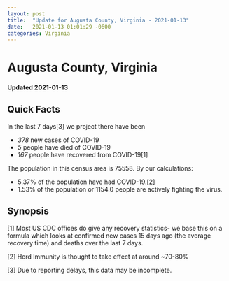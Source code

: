 ```yaml
---
layout: post
title:  "Update for Augusta County, Virginia - 2021-01-13"
date:   2021-01-13 01:01:29 -0600
categories: Virginia
---
```


# Augusta County, Virginia
#### Updated 2021-01-13

## Quick Facts

In the last 7 days[3] we project there have been
- *378* new cases of COVID-19
- *5* people have died of COVID-19
- *167* people have recovered from COVID-19[1]

The population in this census area is 75558. By our calculations:
- 5.37% of the population have had COVID-19.[2]
- 1.53% of the population or 1154.0 people are actively fighting the virus.

## Synopsis




[1] Most US CDC offices do give any recovery statistics- we base this on a formula which looks at confirmed new cases
15 days ago (the average recovery time) and deaths over the last 7 days.

[2] Herd Immunity is thought to take effect at around ~70-80%

[3] Due to reporting delays, this data may be incomplete.
 
    
